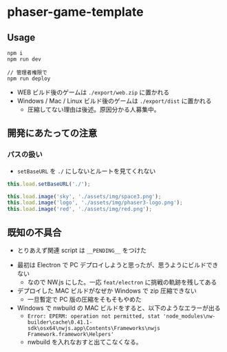 # phaser-game-template

## Usage

```
npm i
npm run dev

// 管理者権限で
npm run deploy
```

- WEB ビルド後のゲームは `./export/web.zip` に置かれる
- Windows / Mac / Linux ビルド後のゲームは `./export/dist` に置かれる
  - 圧縮してない理由は後述。原因分かる人募集中。

## 開発にあたっての注意

### パスの扱い

- `setBaseURL` を `./` にしないとルートを見てくれない

```js
this.load.setBaseURL('./');

this.load.image('sky', './assets/img/space3.png');
this.load.image('logo', './assets/img/phaser3-logo.png');
this.load.image('red', './assets/img/red.png');
```

## 既知の不具合

- とりあえず関連 script は `__PENDING__` をつけた

* 最初は Electron で PC デプロイしようと思ったが、思うようにビルドできない
  - なので NW.js にした。一応 `feat/electron` に挑戦の軌跡を残してある
* デプロイした MAC ビルドがなぜか Windows で zip 圧縮できない
  - 一旦暫定で PC 版の圧縮をそもそもやめた
* Windows で nwbuild の MAC ビルドをすると、以下のようなエラーが出る
  - `Error: EPERM: operation not permitted, stat 'node_modules\nw-builder\cache\0.41.1-sdk\osx64\nwjs.app\Contents\Frameworks\nwjs Framework.framework\Helpers'`
  - nwbuild を入れなおすと出てこなくなる。
